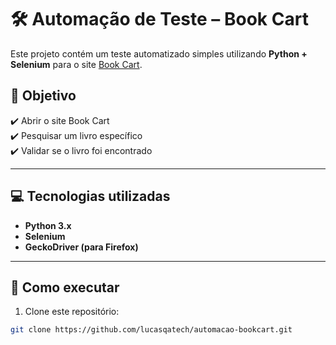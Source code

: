# 🛠️ Automação de Teste – Book Cart

Este projeto contém um teste automatizado simples utilizando **Python + Selenium** para o site [Book Cart](https://bookcart.azurewebsites.net).

## 🎯 **Objetivo**

✔️ Abrir o site Book Cart  
✔️ Pesquisar um livro específico  
✔️ Validar se o livro foi encontrado

---

## 💻 **Tecnologias utilizadas**

- **Python 3.x**
- **Selenium**
- **GeckoDriver (para Firefox)**

---

## 🔧 **Como executar**

1. Clone este repositório:

```bash
git clone https://github.com/lucasqatech/automacao-bookcart.git
